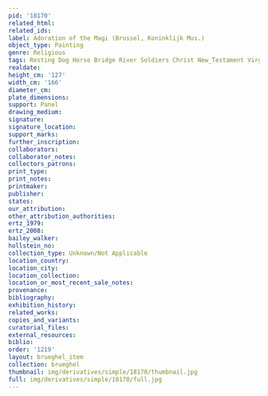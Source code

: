 ```yaml
---
pid: '18170'
related_html: 
related_ids: 
label: Adoration of the Magi (Brussel, Koninklijk Mus.)
object_type: Painting
genre: Religious
tags: Resting Dog Horse Bridge River Soldiers Christ New_Testament Virgin_Mary
realdate: 
height_cm: '127'
width_cm: '166'
diameter_cm: 
plate_dimensions: 
support: Panel
drawing_medium: 
signature: 
signature_location: 
support_marks: 
further_inscription: 
collaborators: 
collaborator_notes: 
collectors_patrons: 
print_type: 
print_notes: 
printmaker: 
publisher: 
states: 
our_attribution: 
other_attribution_authorities: 
ertz_1979: 
ertz_2008: 
bailey_walker: 
hollstein_no: 
collection_type: Unknown/Not Applicable
location_country: 
location_city: 
location_collection: 
location_or_most_recent_sale_notes: 
provenance: 
bibliography: 
exhibition_history: 
related_works: 
copies_and_variants: 
curatorial_files: 
external_resources: 
biblio: 
order: '1219'
layout: brueghel_item
collection: brueghel
thumbnail: img/derivatives/simple/18170/thumbnail.jpg
full: img/derivatives/simple/18170/full.jpg
---
```

